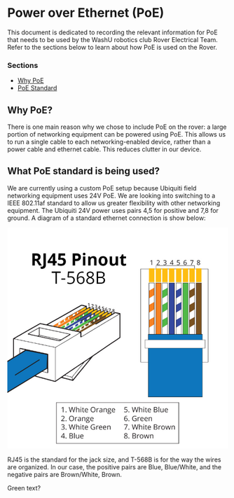# Power over Ethernet (PoE)

This document is dedicated to recording the relevant information for PoE that needs to be used by the WashU robotics club Rover Electrical Team. Refer to the sections below to learn about how PoE is used on the Rover.

### Sections
* [Why PoE](#why-poe)
* [PoE Standard](#what-poe-standard-is-being-used)


## Why PoE?

There is one main reason why we chose to include PoE on the rover: a large portion of networking equipment can be powered using PoE. This allows us to run a single cable to each networking-enabled device, rather than a power cable and ethernet cable. This reduces clutter in our device.

## What PoE standard is being used?

We are currently using a custom PoE setup because Ubiquiti field networking equipment uses 24V PoE. We are looking into switching to a IEEE 802.11af standard to allow us greater flexibility with other networking equipment. The Ubiquiti 24V power uses pairs 4,5 for positive and 7,8 for ground. A diagram of a standard ethernet connection is show below:

![Standard RJ45 ethernet jack](./ethernet.jpg)

RJ45 is the standard for the jack size, and T-568B is for the way the wires are organized. In our case, the positive pairs are Blue, Blue/White, and the negative pairs are Brown/White, Brown.

<span color="green">Green text?</span>